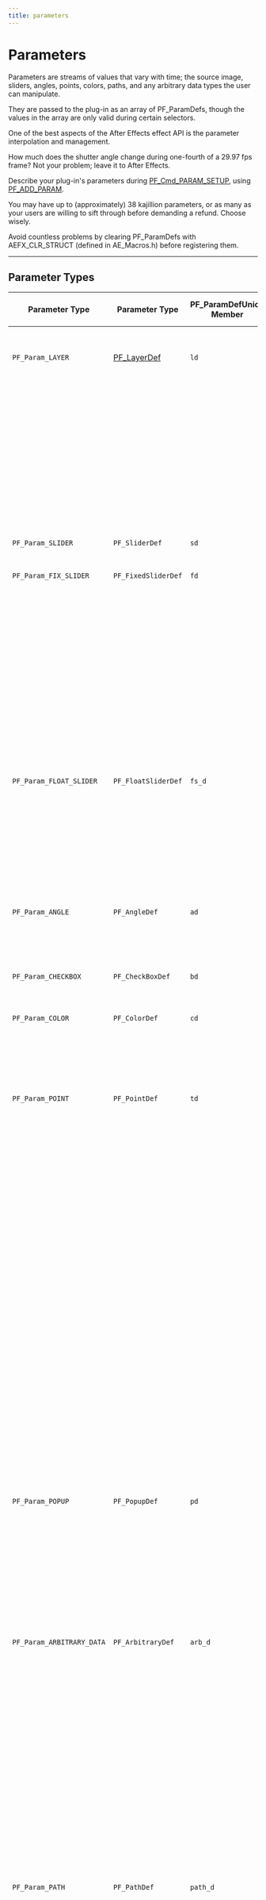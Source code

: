 ```yaml
---
title: parameters
---
```

# Parameters

Parameters are streams of values that vary with time; the source image, sliders, angles, points, colors, paths, and any arbitrary data types the user can manipulate.

They are passed to the plug-in as an array of PF_ParamDefs, though the values in the array are only valid during certain selectors.

One of the best aspects of the After Effects effect API is the parameter interpolation and management.

How much does the shutter angle change during one-fourth of a 29.97 fps frame? Not your problem; leave it to After Effects.

Describe your plug-in's parameters during [PF_Cmd_PARAM_SETUP](../command-selectors#global-selectors), using [PF_ADD_PARAM](../../effect-details/interaction-callback-functions#interaction-callbacks).

You may have up to (approximately) 38 kajillion parameters, or as many as your users are willing to sift through before demanding a refund. Choose wisely.

Avoid countless problems by clearing PF_ParamDefs with AEFX_CLR_STRUCT (defined in AE_Macros.h) before registering them.

---

## Parameter Types

|      Parameter Type       |          Parameter Type          | PF_ParamDefUnion Member | Param Value Data Type |                                                                                                                                  Description                                                                                                                                   |
|---------------------------|----------------------------------|-------------------------|-----------------------|--------------------------------------------------------------------------------------------------------------------------------------------------------------------------------------------------------------------------------------------------------------------------------|
| `PF_Param_LAYER`          | [PF_LayerDef](../PF_EffectWorld) | `ld`                    | `A_long`              | Image and audio layers in the composition. All effects automatically have at least 1 layer parameter, param[0], the layer to which they are applied.                                                                                                                           |
|                           |                                  |                         |                       | When used as effect parameters, these appear as a pull-down menu with which the user selects a layer within the current composition.                                                                                                                                           |
|                           |                                  |                         |                       | The pull-down menu contents are generated by After Effects.                                                                                                                                                                                                                    |
|                           |                                  |                         |                       | NOTE: This is a reference to a layer which contains pixels and audio samples, not actual pixels and audio samples.                                                                                                                                                             |
| `PF_Param_SLIDER`         | `PF_SliderDef`                   | `sd`                    | `long`                | No longer used.                                                                                                                                                                                                                                                                |
| `PF_Param_FIX_SLIDER`     | `PF_FixedSliderDef`              | `fd`                    | `PF_Fixed`            | Deprecated. For many years, we promoted fixed sliders. We now recommend `PF_Param_FLOAT_SLIDERs`.                                                                                                                                                                              |
|                           |                                  |                         |                       | The additional precision helps in many situations, and isn't as expensive as it once was. Plus, we're just tired of low byte / high byte silliness.                                                                                                                            |
|                           |                                  |                         |                       | `FIX_SLIDERs` provide higher precision than `PF_Param_SLIDER`. Specify the UI decimal places independently.                                                                                                                                                                    |
|                           |                                  |                         |                       | Ignore the low word of the `PF_Fixed` to get integral results.                                                                                                                                                                                                                 |
| `PF_Param_FLOAT_SLIDER`   | `PF_FloatSliderDef`              | `fs_d`                  | `PF_FPLong`           | Sliders represent numerical values. `FLOAT_SLIDERs` contain values for phase, precision, and curve tolerance for use by audio filters.                                                                                                                                         |
|                           |                                  |                         |                       | Specify a minimum and maximum value, and the user can move a slider or types a number to specify the setting.                                                                                                                                                                  |
|                           |                                  |                         |                       | `PF_Param_FLOAT_SLIDERs` also respond to slider flags discussed in [Audio Filters](../../audio/audio-considerations#audio-considerations).                                                                                                                                     |
| `PF_Param_ANGLE`          | `PF_AngleDef`                    | `ad`                    | `PF_Fixed`            | Angles in (fixed point) degrees, accurate to small fractions of a degree.                                                                                                                                                                                                      |
|                           |                                  |                         |                       | Users can specify multiple revolutions, resulting in values greater than 360.                                                                                                                                                                                                  |
| `PF_Param_CHECKBOX`       | `PF_CheckBoxDef`                 | `bd`                    | `PF_Boolean`          | `PF_ParamFlag_CANNOT_INTERP` is forced on for all checkboxes.                                                                                                                                                                                                                  |
| `PF_Param_COLOR`          | `PF_ColorDef`                    | `cd`                    | `PF_Pixel`            | RGB value (alpha is not used) that the user can choose either with the standard color picker or with an eye dropper tool.                                                                                                                                                      |
|                           |                                  |                         |                       | For floating point accuracy, use [PF_ColorParamSuite1](../../effect-details/parameters-floating-point-values#pf_colorparamsuite1) to retrieve the values.                                                                                                                      |
| `PF_Param_POINT`          | `PF_PointDef`                    | `td`                    | `PF_Fixed`            | A two-dimensional point. The point provides x and y values in destination layer space.                                                                                                                                                                                         |
|                           |                                  |                         |                       | The origin of the layer is the upper-left hand corner, with x increasing to the right, y increasing down.                                                                                                                                                                      |
|                           |                                  |                         |                       | Starting in CS5.5, for floating point accuracy, use [PF_PointParamSuite1](../../effect-details/parameters-floating-point-values#pf_pointparamsuite1) to retrieve the values.                                                                                                   |
|                           |                                  |                         |                       | Dusty history lesson to follow: Prior to API specification version 12.1 (After Effects 4.0), the default value for the point was between 0 and 100 in fixed point with the radix point at bit 16 (i.e. standard fixed point).                                                  |
|                           |                                  |                         |                       | Specifying (50,50) in fixed point yields the center of the image. The value you are returned for a point control is in absolute pixels with some number of bits of fixed point accuracy.                                                                                       |
|                           |                                  |                         |                       | Thus, if you gave (50,50) as the default position and the user applied the effect to a 640 by 480 layer, the default value you would be sent would be (320, 240) in Fixed point.                                                                                               |
|                           |                                  |                         |                       | Plug-ins which specify API versions before 12.1 will still get the old behavior.                                                                                                                                                                                               |
| `PF_Param_POPUP`          | `PF_PopupDef`                    | `pd`                    | `A_long`              | List of choices. Build a string in namesptr containing a list of (read-only) pop-up entries ("Entry1 / Entry2 / Entry3").                                                                                                                                                      |
|                           |                                  |                         |                       | After Effects copies the data and creates a pop-up menu.                                                                                                                                                                                                                       |
|                           |                                  |                         |                       | These entries cannot be modified once the parameter is added.                                                                                                                                                                                                                  |
|                           |                                  |                         |                       | An entry of "(-" will result in a separator being drawn between previous and subsequent entries.                                                                                                                                                                               |
| `PF_Param_ARBITRARY_DATA` | `PF_ArbitraryDef`                | `arb_d`                 | `???`                 | Custom data type.                                                                                                                                                                                                                                                              |
|                           |                                  |                         |                       | [Arbitrary Data Parameters](../../effect-details/arbitrary-data-parameters) contain an ID (you can use more than one custom data type in a given effect), a default value (so After Effects knows what your data type should start as), and a handle to your actual parameter. |
|                           |                                  |                         |                       | In AE, must specify either `PF_PUI_TOPIC` / `PF_PUI_CONTROL` or `PF_PUI_NO_ECW`.                                                                                                                                                                                               |
|                           |                                  |                         |                       | In PPro 8.0 and later, it's okay to set none of those flags, which allows you to see the parameter's keyframe track on the right side of Effect Controls without creating a custom control.                                                                                    |
| `PF_Param_PATH`           | `PF_PathDef`                     | `path_d`                | `PF_PathID`           | Path parameters are references to masks applied to the same layer as the effect.                                                                                                                                                                                               |
|                           |                                  |                         |                       | Path parameter data cannot be accessed directly; use [PF_PathQuerySuite1](../../effect-details/working-with-paths#pf_pathquerysuite1) and [PF_PathDataSuite](../../effect-details/working-with-paths#pf_pathdatasuite) to manage and inquire about paths.                      |
|                           |                                  |                         |                       | `PF_PathDef.path_id` contains the index of the mask selected by the user.                                                                                                                                                                                                      |
|                           |                                  |                         |                       | A corresponding `AEGP_MaskRefH` can be obtained using `AEGP_GetLayerMaskByIndex` from [AEGP_MaskSuite6](../../aegps/aegp-suites#aegp_masksuite6).                                                                                                                              |
| `PF_Param_GROUP_START`    | (none)                           |                         |                       | Parameter groups (topics) organize parameters into sets.                                                                                                                                                                                                                       |
| `PF_Param_GROUP_END`      | (none)                           |                         |                       | Each group receives its own twirly and will be indented in the ECP relative to the neighboring parameters or groups.                                                                                                                                                           |
|                           |                                  |                         |                       | One group can be nested within another.                                                                                                                                                                                                                                        |
|                           |                                  |                         |                       | Each twirly can be spun open or closed by the user, or programatically by the effect.                                                                                                                                                                                          |
|                           |                                  |                         |                       | The effect may choose to have certain groups initialized with the twirly spun open, and others with the twirly spun closed.                                                                                                                                                    |
| `PF_Param_BUTTON`         | `PF_Button`                      | `button_d`              | (no value)            | A simple push button. Use [Parameter Supervision](../../effect-details/parameter-supervision) to detect when the button is pressed.                                                                                                                                            |
|                           |                                  |                         |                       | New in CS5.5 to After Effects.                                                                                                                                                                                                                                                 |
| `PF_Param_POINT_3D`       | `PF_Point3D`                     | `point3d_d`             | `PF_FpLong (3)`       | A three-dimensional point.                                                                                                                                                                                                                                                     |
|                           |                                  |                         |                       | New in CS5.5. Unsupported in Premiere Pro.                                                                                                                                                                                                                                     |

---

## Slider Range Issues?

If your slider seems disabled but not grayed out, check the valid_min, slider_min, valid_max and slider_max fields. Is the param a `PF_Param_FIX_SLIDER`? If so, did you convert your mins and maxs to reasonable fixed values? If you're using the macros provided in AE_Macros.h, they're expecting to receive ints; passing fixed point values won't work.

---

## Point Parameter Origin

After Effects modifies any point parameter to account for origin offset, introduced by "upstream" effects that modify the output dimensions. Even if the ECP UI indicates the value of the point parameter is (0,0), the offset has already been factored in.
